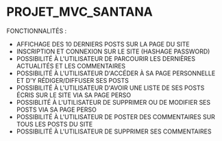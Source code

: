 # PROJET_MVC_SANTANA

FONCTIONNALITÉS :

- AFFICHAGE DES 10 DERNIERS POSTS SUR LA PAGE DU SITE
- INSCRIPTION ET CONNEXION SUR LE SITE (HASHAGE PASSWORD)
- POSSIBILITÉ À L'UTILISATEUR DE PARCOURIR LES DERNIÈRES ACTUALITÉS ET LES COMMENTAIRES
- POSSIBILITÉ À L'UTILISATEUR D'ACCÉDER À SA PAGE PERSONNELLE ET D'Y RÉDIGER/DIFFUSER SES POSTS
- POSSIBILITÉ À L'UTILISATEUR D'AVOIR UNE LISTE DE SES POSTS ÉCRIS SUR LE SITE VIA SA PAGE PERSO
- POSSIBLITÉ À L'UTILISATEUR DE SUPPRIMER OU DE MODIFIER SES POSTS VIA SA PAGE PERSO
- POSSIBILITÉ À L'UTILISATEUR DE POSTER DES COMMENTAIRES SUR TOUS LES POSTS DU SITE
- POSSIBILITÉ À L'UTILISATEUR DE SUPPRIMER SES COMMENTAIRES
